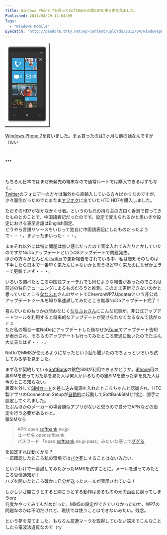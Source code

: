 ```yaml
---
Title: Windows Phone 7を買ってSoftBankの銀SIMを使う夢を見ました。
Published: 2011/04/29 12:04:09
Tags:
  - "Windows Mobile"
Eyecatch: "http://pandora.thty.net/wp-content/uploads/2011/04/windowsphone7.jpg"
---
```

<p><span><img class="hatena-fotolife" title="f:id:Ovis:20140120004522j:plain" src="20140120004522.jpg" alt="f:id:Ovis:20140120004522j:plain" /></span></p>
<p><a class="keyword" href="http://d.hatena.ne.jp/keyword/Windows%20Phone%207">Windows Phone 7</a>を買いました。まぁ買ったのは2ヶ月も前の話なんですが（おい</p>
<p> </p>
***



<p> </p>
<p>もちろん日本ではまだ未発売の端末なので通常ルートでは購入できるはずもなく。 <br /><a class="keyword" href="http://d.hatena.ne.jp/keyword/Twitter">Twitter</a>のフォロアーの方々は海外から直輸入している方々ばかりなのですが、少々面倒だったのでたまたま<a class="keyword" href="http://d.hatena.ne.jp/keyword/%A5%E4%A5%D5%A5%AA%A5%AF">ヤフオク</a>に出ていたHTC HD7を購入しました。</p>
<p>ただそのHD7がなかなかくせ者。というのも元の持ち主の方曰く香港で買ってきたものとのことで、中国語表記だったのです。設定で変えられるかと思いきや設定における表示言語はEnglish固定。 <br />どうやら言語リソースをいじって独自に中国語表記にしたものだったようで・・・。まいったまいった・・・。</p>
<p>まぁそれ以外には特に問題は無い感じだったので音楽入れてみたりとかしていたのですがNoDoアップデートというOSアップデートで問題発生。 <br />ほかの方々がどんどん<a class="keyword" href="http://d.hatena.ne.jp/keyword/Twitter">Twitter</a>で更新報告をされている中、私は告知そのものは下手したら日本で一番早く来たんじゃないかと思うほど早く来たのになぜかエラーで更新できず・・・。</p>
<p>いろいろ調べたところ中国語フォーラムでも同じような報告があったのでこれは前述の独自チューニングによるものだろうと推測。このまま更新できないのかと思っていたところ<a href="http://nanapho.jp/" target="_blank">ななふぉ</a>さんのサイトでChevronWP7.Updaterという非公式アップデートツールを知り早速試してみたところ無事NoDoアップデート完了！</p>
<p>喜んでいたのもつかの間おなじく<a href="http://nanapho.jp/archives/2011/04/chevronwp7-updater-pulled-breaks-future-updates/" target="_blank">ななふぉさん</a>にこんな記事が。非公式アップデートツールを利用すると将来的なアップデートが受けられなくなるなんて話がｏｒｚ <br />ただ私の場合一度NoDoにアップデートした後なぜか<a class="keyword" href="http://d.hatena.ne.jp/keyword/Zune">Zune</a>でアップデート告知が表示され、そちらのアップデートも行ってみたところ普通に動いたのでたぶん大丈夫なはず・・・。</p>
<p>NoDoでMMSが使えるようになったという話も聞いたのでちょっといろいろ試してみる夢を見ました。</p>
<p>まず私が契約している<a class="keyword" href="http://d.hatena.ne.jp/keyword/SoftBank">SoftBank</a>の銀色SIMが利用できるかどうか。<a class="keyword" href="http://d.hatena.ne.jp/keyword/iPhone">iPhone</a>用の黒SIMを使ってみた夢を見た人は何人かいるものの銀SIMを使った夢を見た人は今のところ知らない。 <br />裏蓋を外して<a class="keyword" href="http://d.hatena.ne.jp/keyword/SIM%A5%AB%A1%BC%A5%C9">SIMカード</a>を差し込み電源を入れたところちゃんと認識され、HTC製アプリのConnection Setupが<a class="keyword" href="http://d.hatena.ne.jp/keyword/%BC%AB%C6%B0%C5%AA">自動的</a>に起動してSoftBankSIMと判定、勝手に設定してくれました。 <br />たぶんほかのメーカーの場合類似アプリがないと思うので自分でAPNなどの設定を行う必要があるかと。 <br />銀SIMなら</p>
<blockquote>
<p>APN open.<a class="keyword" href="http://d.hatena.ne.jp/keyword/softbank">softbank</a>.ne.jp <br />ユーザ名 opensoftbank <br />パスワード 「open.<a class="keyword" href="http://d.hatena.ne.jp/keyword/softbank">softbank</a>.ne.jp pass」みたいな感じで<a class="keyword" href="http://d.hatena.ne.jp/keyword/%A5%B0%A5%B0%A4%EB">ググる</a></p>
</blockquote>
<p>を設定すれば動くかな？ <br />一応確認したところ私の環境では<a class="keyword" href="http://d.hatena.ne.jp/keyword/%A5%D1%A5%B1%BB%E0">パケ死</a>にすることはないみたい。</p>
<p>というわけで一番試してみたかったMMSを試すことに。メールを送ってみたところ受信通知が！ <br />ハブを開いたところ確かに自分が送ったメールが表示されている！</p>
<p>しかしいざ開こうとすると開こうとする動作はあるものの元の画面に戻ってしまうorz <br />何度かやってみてもだめだった。MMSの設定ができていなかったのか、WP7の問題なのかは不明だけれど、現状では使うことはできないみたい。残念。</p>
<p>という夢を見てました。もちろん技適マークを取得していない端末でこんなことしたら電波法違反なので（ry</p>